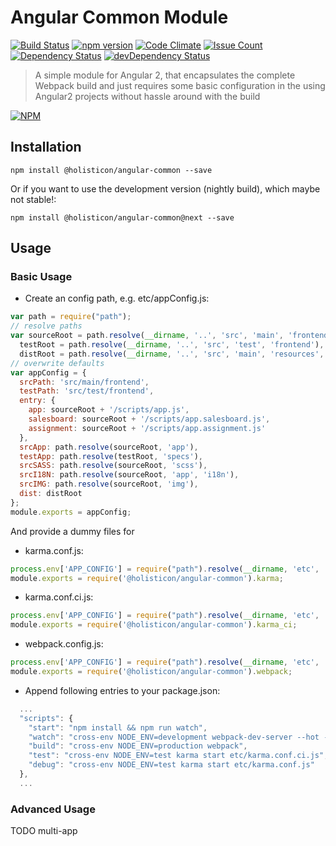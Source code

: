 # Angular Common Module

[![Build Status](https://travis-ci.org/holisticon/angular-common.svg?branch=master)](https://travis-ci.org/holisticon/angular-common)
[![npm version](https://badge.fury.io/js/%40holisticon%2Fangular-common.svg)](https://badge.fury.io/js/%40holisticon%2Fangular-common)
[![Code Climate](https://codeclimate.com/github/holisticon/angular-common/badges/gpa.svg)](https://codeclimate.com/github/holisticon/angular-common) 
[![Issue Count](https://codeclimate.com/github/holisticon/angular-common/badges/issue_count.svg)](https://codeclimate.com/github/holisticon/angular-common) 
[![Dependency Status](https://david-dm.org/holisticon/angular-common.svg)](https://david-dm.org/holisticon/angular-common) 
[![devDependency Status](https://david-dm.org/holisticon/angular-common/dev-status.svg)](https://david-dm.org/holisticon/angular-common#info=devDependencies)

> A simple module for Angular 2, that encapsulates the complete Webpack build and just requires some basic configuration in the using Angular2 projects without hassle around with the build

[![NPM](https://nodei.co/npm/@holisticon/angular-common.png?downloads=true&downloadRank=true&stars=true)](https://nodei.co/npm/@holisticon/angular-common/)

## Installation

```
npm install @holisticon/angular-common --save
```

Or if you want to use the development version (nightly build), which maybe not stable!:

```
npm install @holisticon/angular-common@next --save
```
## Usage

### Basic Usage
* Create an config path, e.g. etc/appConfig.js:
```javascript
var path = require("path");
// resolve paths
var sourceRoot = path.resolve(__dirname, '..', 'src', 'main', 'frontend'),
  testRoot = path.resolve(__dirname, '..', 'src', 'test', 'frontend'),
  distRoot = path.resolve(__dirname, '..', 'src', 'main', 'resources', 'static');
// overwrite defaults
var appConfig = {
  srcPath: 'src/main/frontend',
  testPath: 'src/test/frontend',
  entry: {
    app: sourceRoot + '/scripts/app.js',
    salesboard: sourceRoot + '/scripts/app.salesboard.js',
    assignment: sourceRoot + '/scripts/app.assignment.js'
  },
  srcApp: path.resolve(sourceRoot, 'app'),
  testApp: path.resolve(testRoot, 'specs'),
  srcSASS: path.resolve(sourceRoot, 'scss'),
  srcI18N: path.resolve(sourceRoot, 'app', 'i18n'),
  srcIMG: path.resolve(sourceRoot, 'img'),
  dist: distRoot
};
module.exports = appConfig;

```
And provide a dummy files for
* karma.conf.js:
```javascript
process.env['APP_CONFIG'] = require("path").resolve(__dirname, 'etc', 'appConfig.js');
module.exports = require('@holisticon/angular-common').karma;
```
* karma.conf.ci.js:
```javascript
process.env['APP_CONFIG'] = require("path").resolve(__dirname, 'etc', 'appConfig.js');
module.exports = require('@holisticon/angular-common').karma_ci;
```
* webpack.config.js:
```javascript
process.env['APP_CONFIG'] = require("path").resolve(__dirname, 'etc', 'appConfig.js');
module.exports = require('@holisticon/angular-common').webpack;
```
* Append following entries to your package.json:
```javascript
  ...
  "scripts": {
    "start": "npm install && npm run watch",
    "watch": "cross-env NODE_ENV=development webpack-dev-server --hot --inline --colors --progress --display-error-details --port 3000 ",
    "build": "cross-env NODE_ENV=production webpack",
    "test": "cross-env NODE_ENV=test karma start etc/karma.conf.ci.js",
    "debug": "cross-env NODE_ENV=test karma start etc/karma.conf.js"
  },
  ...
```

### Advanced Usage

TODO multi-app
